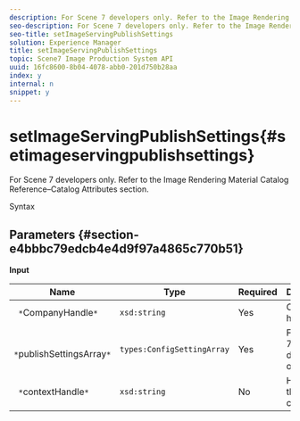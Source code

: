 ```yaml
---
description: For Scene 7 developers only. Refer to the Image Rendering Material Catalog Reference–Catalog Attributes section.
seo-description: For Scene 7 developers only. Refer to the Image Rendering Material Catalog Reference–Catalog Attributes section.
seo-title: setImageServingPublishSettings
solution: Experience Manager
title: setImageServingPublishSettings
topic: Scene7 Image Production System API
uuid: 16fc8600-8b04-4078-abb0-201d750b28aa
index: y
internal: n
snippet: y
---
```


# setImageServingPublishSettings{#setimageservingpublishsettings}

For Scene 7 developers only. Refer to the Image Rendering Material Catalog Reference–Catalog Attributes section.

 Syntax 

## Parameters {#section-e4bbbc79edcb4e4d9f97a4865c770b51}

**Input** 

|  Name  | Type  | Required  | Description  |
|---|---|---|---|
|  ` *`CompanyHandle`*`  | `xsd:string`  | Yes  | Company handle.  |
|  ` *`publishSettingsArray`*`  | `types:ConfigSettingArray`  | Yes  | For Scene 7 developers only.  |
|  ` *`contextHandle`*`  | `xsd:string`  | No  | Handle to the publish context.  |

